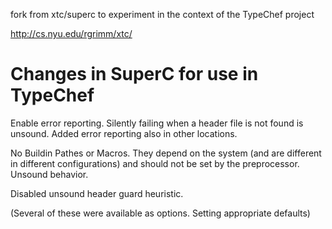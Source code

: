 fork from xtc/superc to experiment in the context of the TypeChef project

http://cs.nyu.edu/rgrimm/xtc/




Changes in SuperC for use in TypeChef
====


Enable error reporting. Silently failing when a header file is not found is unsound. Added error reporting also in other locations.

No Buildin Pathes or Macros. They depend on the system (and are different in different configurations) and should not
 be set by the preprocessor. Unsound behavior.

Disabled unsound header guard heuristic.



(Several of these were available as options. Setting appropriate defaults)